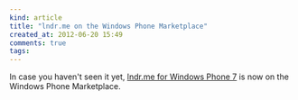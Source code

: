 ```yaml
---
kind: article
title: "lndr.me on the Windows Phone Marketplace"
created_at: 2012-06-20 15:49
comments: true
tags:
---
```


In case you haven't seen it yet,
[lndr.me for Windows Phone 7](http://windowsphone.com/s?appId=86f03f22-c781-455b-b863-812bba07d5b9)
is now on the Windows Phone Marketplace.

